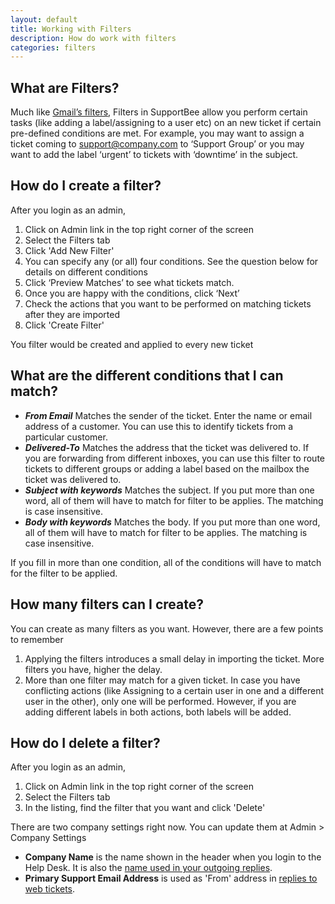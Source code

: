 ```yaml
---
layout: default
title: Working with Filters
description: How do work with filters
categories: filters
---
```


What are Filters?
-----------------

Much like [Gmail’s filters](http://support.google.com/mail/bin/answer.py?hl=en&answer=6579), Filters in SupportBee allow you perform certain tasks (like adding a label/assigning to a user etc) on an new ticket if certain pre-defined conditions are met. For example, you may want to assign a ticket coming to support@company.com to ‘Support Group’ or you may want to add the label ‘urgent’ to tickets with ‘downtime’ in the subject.

How do I create a filter?
-------------------------

After you login as an admin,

1. Click on Admin link in the top right corner of the screen
2. Select the Filters tab
3. Click 'Add New Filter'
4. You can specify any (or all) four conditions. See the question below for details on different conditions
5. Click ‘Preview Matches’ to see what tickets match.
6. Once you are happy with the conditions, click ‘Next’
7. Check the actions that you want to be performed on matching tickets after they are imported
8. Click 'Create Filter'

You filter would be created and applied to every new ticket

What are the different conditions that I can match?
---------------------------------------------------

*   ***From Email*** Matches the sender of the ticket. Enter the name or email address of a customer. You can use this to identify tickets from a particular customer.
*   ***Delivered-To*** Matches the address that the ticket was delivered to. If you are forwarding from different inboxes, you can use this filter to route tickets to different groups or adding a label based on the mailbox the ticket was delivered to. 
*   ***Subject with keywords*** Matches the subject. If you put more than one word, all of them will have to match for filter to be applies. The matching is case insensitive. 
*   ***Body with keywords*** Matches the body. If you put more than one word, all of them will have to match for filter to be applies. The matching is case insensitive.


If you fill in more than one condition, all of the conditions will have to match for the filter to be applied.


How many filters can I create?
------------------------------

You can create as many filters as you want. However, there are a few points to remember

1. Applying the filters introduces a small delay in importing the ticket. More filters you have, higher the delay.
2. More than one filter may match for a given ticket. In case you have conflicting actions (like Assigning to a certain user in one and a different user in the other), only one will be performed. However, if you are adding different labels in both actions, both labels will be added.


How do I delete a filter?
-------------------------

After you login as an admin,

1. Click on Admin link in the top right corner of the screen
2. Select the Filters tab
3. In the listing, find the filter that you want and click 'Delete'





There are two company settings right now. You can update them at Admin > Company Settings

*   **Company Name** is the name shown in the header when you login to the Help Desk. It is also the [name used in your outgoing replies](/setting-up-sender-name).
*   **Primary Support Email Address** is used as 'From' address in [replies to web tickets](/address-in-replies/).



